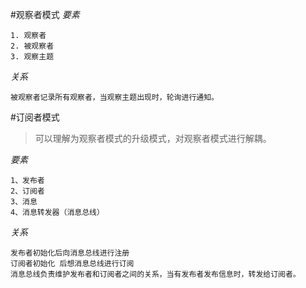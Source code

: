 #观察者模式
*要素*

    1. 观察者
    2. 被观察者
    3. 观察主题
	
*关系*

    被观察者记录所有观察者，当观察主题出现时，轮询进行通知。
		
#订阅者模式

>可以理解为观察者模式的升级模式，对观察者模式进行解耦。

*要素*

    1、发布者
    2、订阅者
    3、消息
    4、消息转发器（消息总线）
		
*关系*

    发布者初始化后向消息总线进行注册
    订阅者初始化 后想消息总线进行订阅
    消息总线负责维护发布者和订阅者之间的关系，当有发布者发布信息时，转发给订阅者。